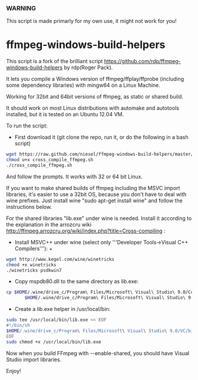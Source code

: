 
### WARNING ###

This script is made primarly for my own use, it might not work for you!







ffmpeg-windows-build-helpers
============================

This script is a fork of the brilliant script https://github.com/rdp/ffmpeg-windows-build-helpers by rdp(Roger Pack). 

It lets you compile a Windows version of ffmpeg/ffplay/ffprobe (including some dependency libraries) with mingw64 on a Linux Machine.

Working for 32bit and 64bit versions of ffmpeg, as static or shared build.

It should work on most Linux distributions with automake and autotools installed, but it is tested on an Ubuntu 12.04 VM. 

To run the script:

- First download it (git clone the repo, run it, or do the following in a bash script)

```bash
wget https://raw.github.com/niesel/ffmpeg-windows-build-helpers/master/cross_compile_ffmpeg.sh -O cross_compile_ffmpeg.sh
chmod u+x cross_compile_ffmpeg.sh
./cross_compile_ffmpeg.sh
```
And follow the prompts.
It works with 32 or 64 bit Linux.

If you want to make shared builds of ffmpeg including the MSVC import libraries, it's easier to use a 32bit OS,
because you don't have to deal with wine prefixes. 
Just install wine "sudo apt-get install wine" and follow the instructions below.

For the shared libraries "lib.exe" under wine is needed.
Install it according to the explanation in the arrozcru wiki
http://ffmpeg.arrozcru.org/wiki/index.php?title=Cross-compiling :

* Install MSVC++ under wine (select only '''Developer Tools->Visual C++ Compilers'''):                                                                    + 
```bash
wget http://www.kegel.com/wine/winetricks
chmod +x winetricks
./winetricks psdkwin7
```

* Copy mspdb80.dll to the same directory as lib.exe:
```bash
cp $HOME/.wine/drive_c/Program\ Files/Microsoft\ Visual\ Studio\ 9.0/Common7/IDE/mspdb80.dll \
       $HOME/.wine/drive_c/Program\ Files/Microsoft\ Visual\ Studio\ 9.0/VC/bin/
```

* Create a lib.exe helper in /usr/local/bin:
```bash
sudo tee /usr/local/bin/lib.exe << EOF
#!/bin/sh
$HOME/.wine/drive_c/Program\ Files/Microsoft\ Visual\ Studio\ 9.0/VC/bin/lib.exe \$*
EOF
sudo chmod +x /usr/local/bin/lib.exe
```

Now when you build FFmpeg with --enable-shared, you should have Visual Studio import libraries.

Enjoy!

